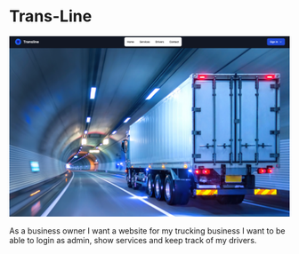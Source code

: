 # Trans-Line

<img src="Develop/public/images/website.png">

As a business owner
I want a website for my trucking business
I want to be able to login as admin, show services and keep track of my drivers.
